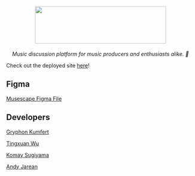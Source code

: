<h1 align=center>
  <a href="https://musescape-89f0a.web.app/">
    <img src="./src/assets/musescape.webp" width=350 height=100>
  </a>
</h1>
<p align=center>
  <i align=center>Music discussion platform for music producers and enthusiasts alike. 🎵</i>
</p>

Check out the deployed site [here](https://musescape-89f0a.web.app/)!
## Figma
[Musescape Figma File](https://www.figma.com/design/AjduVEWPQlGNqSNX8Bfqp9/Musescape?node-id=0-1&node-type=canvas&t=EhbzLtZBNd9FVSe9-0)

## Developers

[Gryphon Kumfert](https://github.com/GLKumfert)

[Tingxuan Wu](https://github.com/tingtingtingtingtingtingtingtingtingtin)

[Komay Sugiyama](https://github.com/zenxha)

[Andy Jarean](https://github.com/ajarean)


